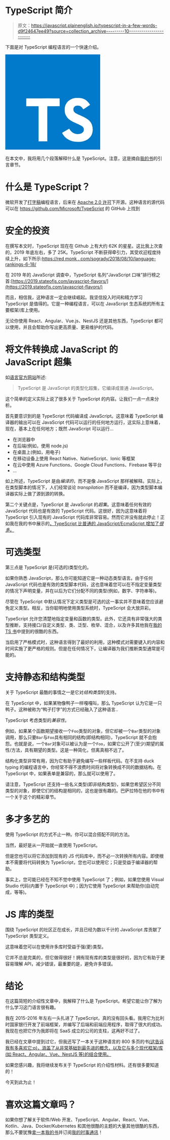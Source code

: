 # TypeScript 简介

> 原文：<https://javascript.plainenglish.io/typescript-in-a-few-words-d9f24647ee49?source=collection_archive---------10----------------------->

下面是对 TypeScript 编程语言的一个快速介绍。

![](img/aed64ce884b654d2b7fe08b628d15bdf.png)

在本文中，我将用几个段落解释什么是 TypeScript。注意，这是摘自[我的书](https://www.amazon.com/Learn-TypeScript-Building-Applications-understanding/dp/1789615860/)的引言章节。

# 什么是 TypeScript？

微软开发了[打字稿](http://www.typescriptlang.org)编程语言，后来在 [Apache 2.0 许可](https://www.apache.org/licenses/LICENSE-2.0)下开源。这种语言的源代码可以在 https://github.com/Microsoft/TypeScript 的 GitHub 上找到

# 安全的投资

在撰写本文时，TypeScript 现在在 Github 上有大约 62K 的星星。这比我上次查的，2019 年底左右，多了 25K。TypeScript 不断获得牵引力，其受欢迎程度持续上升，如下所示:[https://red monk . com/sogrady/2018/08/10/language-rankings-6-18/](https://redmonk.com/sogrady/2018/08/10/language-rankings-6-18/)

在 2019 年的 JavaScript 调查中，TypeScript 名列“JavaScript 口味”排行榜之首:[https://2019.stateofjs.com/javascript-flavors/](https://2019.stateofjs.com/javascript-flavors/)

而且，相信我，这种语言一定会继续崛起。我坚信投入时间和精力学习 TypeScript 是值得的。它是一种编程语言，可以在 JavaScript 生态系统的所有主要框架/库上使用。

无论你使用 React、Angular、Vue.js、NestJS 还是其他东西，TypeScript 都可以使用，并且会帮助你写出更高质量、更易维护的代码。

# 将文件转换成 JavaScript 的 JavaScript 超集

如[语言官方网站](https://www.typescriptlang.org/)所述:

> TypeScript 是 JavaScript 的类型化超集，它编译成普通 JavaScript。

这个简单的定义实际上说了很多关于 TypeScript 的内容。让我们一点一点来分析。

首先要意识到的是 TypeScript 代码编译成 JavaScript。这意味着 TypeScript 编译器的输出可以在 JavaScript 代码可以运行的任何地方运行，这实际上意味着，现在，基本上在任何地方；既然 JavaScript 可以运行…

*   在浏览器中
*   在后端(例如，使用 node.js)
*   在桌面上(例如，用电子)
*   在移动设备上使用 React Native、NativeScript、Ionic 等框架
*   在云中使用 Azure Functions、Google Cloud Functions、Firebase 等平台
*   …

如上所述，TypeScript 是由*编译的*，而不是像 JavaScript 那样被解释。实际上，在类型脚本的情况下，人们经常谈论 *transpilation* 而不是编译，因为类型脚本编译器实际上做了源到源的转换。

第二个关键点是，TypeScript 是 JavaScript 的*超集*。这意味着任何有效的 JavaScript 代码也是有效的 TypeScript 代码。这很好，因为这意味着将 TypeScript 引入现有的 JavaScript 代码库非常容易。然而它并没有就此停止！正如我在我的书中展示的[，TypeScript 比普通的 JavaScript/EcmaScript 增加了*很多。*](https://www.amazon.com/Learn-TypeScript-Building-Applications-understanding/dp/1789615860)

# 可选类型

第三点是 TypeScript 是(可选的)类型化的。

如果你熟悉 JavaScript，那么你可能知道它是一种动态类型语言。由于任何 JavaScript 代码也是有效的类型脚本代码，这也意味着您可以在不指定变量类型的情况下声明变量，并在以后为它们分配不同的类型(例如，数字、字符串等)。

尽管在 TypeScript 中默认情况下定义类型是可选的这一事实并不意味着您应该避免定义类型。相反，当你聪明地使用类型系统时，TypeScript 会大放异彩。

TypeScript 允许您清楚地指定变量和函数的类型。此外，它还具有非常强大的类型推断，支持接口/自定义类型、类、泛型、枚举、混合，以及许多其他我在[我的 TS 书](https://www.amazon.com/Learn-TypeScript-Building-Applications-understanding/dp/1789615860)中提到的很酷的东西。

当启用了严格模式时，这种语言得到了最好的利用，这种模式对需要键入的内容和时间实施了更严格的规则。但是在任何情况下，让编译器为我们推断类型通常是可能的。

# 支持静态和结构类型

关于 TypeScript 最酷的事情之一是它对*结构类型*的支持。

在 TypeScript 中，如果某物像鸭子一样嘎嘎叫，那么 TypeScript 认为它是一只鸭子。这种被称为“鸭子打字”的方式已经融入了这种语言..

TypeScript 考虑类型的*兼容性*。

例如，如果某个函数期望接收一个`Foo`类型的对象，但它却被一个`Bar`类型的对象调用，那么只要`Bar`与`Foo`具有相同的结构(即结构相同)，TypeScript 就不会抱怨。也就是说，一个`Bar`对象可以被认为是一个`Foo`，如果它公开了(至少)期望的属性/方法，具有期望的类型。这是一种简化，但离真相不远了。

结构化类型非常有用，因为它有助于避免编写一些样板代码。在不支持 duck typing 的编程语言中，你经常不得不浪费时间将对象转换成不同的数据结构。在 TypeScript 中，如果表单是兼容的，那么就可以使用了。

请注意，TypeScript 还支持一些名义类型(即非结构类型)，如果您希望区分不同类型的对象，即使它们的结构是相同的，这也是很有趣的。巴萨拉特在他的书中有一个关于这个的精彩章节。

# 多才多艺的

使用 TypeScript 的方式不止一种。你可以混合搭配不同的方法。

当然，最好是从一开始就一直使用 TypeScript。

但是您也可以将它添加到现有的 JS 代码库中，而不必一次转换所有内容。即使根本不需要将代码转换为 TypeScript，您也可以使用它；只是受益于编译器的帮助。

事实上，您可能已经在不知不觉中使用 TypeScript 了；例如，如果您使用 Visual Studio 代码(内置于 TypeScript 中)；因为它使用 TypeScript 来帮助你(自动完成，等等)。

# JS 库的类型

围绕 TypeScript 的社区正在成长，并且已经为数以千计的 JavaScript 库贡献了 TypeScript 类型定义。

这意味着您可以在使用许多库时受益于强(更)类型。

它并不总是完美的，但它做得很好！拥有现有库的类型是很好的，因为它有助于更容易理解 API，减少错误，最重要的是，避免许多错误。

# 结论

在这篇简短的介绍性文章中，我解释了什么是 TypeScript。希望它能让你了解为什么学习这门语言很有趣。

我在 2015-2016 年左右一头扎进了 TypeScript，真的没有回头看。我用它为比利时国家银行开发了前端框架，并编写了后端和前端应用程序，取得了很大的成功。我现在也把它作为我即将在 SaaS 成立的公司的支柱，这再好不过了。

我已经在文章中提到过它，但我还写了一本关于这种语言的 800 多页的书[(这告诉我有多喜欢它:p)，涵盖了从非常基础到最先进的概念，以及它与多个现代框架/库(如 React、Angular、Vue、NestJS 等)的结合使用。](https://www.amazon.com/Learn-TypeScript-Building-Applications-understanding/dp/1789615860)

如果您感兴趣，我将继续发布关于 TypeScript 的介绍性材料。还有很多要知道的！

今天到此为止！

# 喜欢这篇文章吗？

如果你想了解关于软件/Web 开发、TypeScript、Angular、React、Vue、Kotlin、Java、Docker/Kubernetes 和其他很酷的主题的大量其他很酷的东西，那么不要犹豫[拿一本我的书](https://www.amazon.com/Learn-TypeScript-Building-Applications-understanding-ebook/dp/B081FB89BL)并订阅[我的时事通讯](https://mailchi.mp/fb661753d54a/developassion-newsletter)！